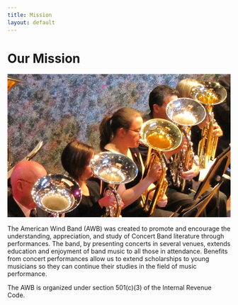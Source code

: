 ```yaml
---
title: Mission
layout: default
---
```


# Our Mission

![The baritones](/images/baritones.jpg 'The baritones')

The American Wind Band (AWB) was created to promote and encourage the understanding, appreciation, and study of Concert Band literature through performances. The band, by presenting concerts in several venues, extends education and enjoyment of band music to all those in attendance. Benefits from concert performances allow us to extend scholarships to young musicians so they can continue their studies in the field of music performance.

The AWB is organized under section 501(c)(3) of the Internal Revenue Code.
